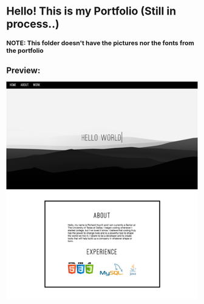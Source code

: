 
<h1>Hello! This is my Portfolio (Still in process..)</h1>

<h3>NOTE: This folder doesn't have the pictures nor the fonts from the portfolio</h2>



<h2>Preview:</h2>
<p align="center">
  <img src="https://github.com/rxh143030/Front-End-Dev./blob/master/Portfolio/Cover.png"> 
  <img src="https://github.com/rxh143030/Front-End-Dev./blob/master/Portfolio/About.png">
</p> 
